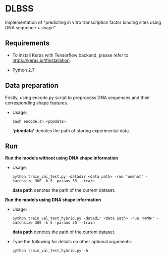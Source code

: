 # DLBSS
Implementation of "predicting in vitro transcription factor binding sites using DNA sequence + shape"

## Requirements

+ To install Keras with Tensorflow backend, please refer to https://keras.io/#installation. 

+ Python 2.7

## Data preparation
Firstly, using encode.py script to preprocess DNA sequences and their corresponding shape features.
+ Usage:
  ```
  bash encode.sh <pbmdata>
  ```
  **'pbmdata'** denotes the path of storing experimental data.

## Run 
**Run the models without using DNA shape information**
+ Usage:
  ```
  python train_val_test.py -datadir <data path> -run 'onehot' -batchsize 300 -k 5 -params 30 --train
  ```
  **data path** denotes the path of the current dataset.
 
**Run the models using DNA shape information**
+ Usage:
  ```
  python train_val_test_hybrid.py -datadir <data path> -run 'MPRH' -batchsize 300 -k 5 -params 30 --train
  ```
  **data path** denotes the path of the current dataset.

+ Type the following for details on other optional arguments:
	```
  python train_val_test_hybrid.py -h
	```
